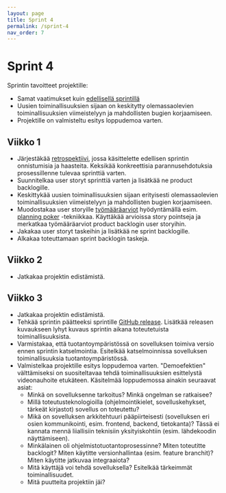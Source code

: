 ```yaml
---
layout: page
title: Sprint 4
permalink: /sprint-4
nav_order: 7
---
```


# Sprint 4

Sprintin tavoitteet projektille:

- Samat vaatimukset kuin [edellisellä sprintillä](/sprint-3)
- Uusien toiminallisuuksien sijaan on keskitytty olemassaolevien toiminallisuuksien viimeistelyyn ja mahdollisten bugien korjaamiseen.
- Projektille on valmisteltu esitys loppudemoa varten.

## Viikko 1

- Järjestäkää [retrospektiivi](https://software-development-project-1.github.io/sprint-2#retrospective), jossa käsittelette edellisen sprintin onnistumisia ja haasteita. Keksikää konkreettisia parannusehdotuksia prosessillenne tulevaa sprinttiä varten.
- Suunnitelkaa user storyt sprinttiä varten ja lisätkää ne product backlogille.
- Keskittykää uusien toiminallisuuksien sijaan erityisesti olemassaolevien toiminallisuuksien viimeistelyyn ja mahdollisten bugien korjaamiseen.
- Muodostakaa user storyille [työmääräarviot](https://software-development-project-1.github.io/sprint-2#estimation) hyödyntämällä esim. [planning poker](https://software-development-project-1.github.io/sprint-2#planning-poker) -tekniikkaa. Käyttäkää arvioissa story pointseja ja merkatkaa työmääräarviot product backlogin user storyihin.
- Jakakaa user storyt taskeihin ja lisätkää ne sprint backlogille.
- Alkakaa toteuttamaan sprint backlogin taskeja.

## Viikko 2

- Jatkakaa projektin edistämistä.

## Viikko 3

- Jatkakaa projektin edistämistä.
- Tehkää sprintin päätteeksi sprintille [GitHub release](https://software-development-project-1.github.io/sprint-1#github-release). Lisätkää releasen kuvaukseen lyhyt kuvaus sprintin aikana toteutetuista toiminallisuuksista.
- Varmistakaa, että tuotantoympäristössä on sovelluksen toimiva versio ennen sprintin katselmointia. Esitelkää katselmoinnissa sovelluksen toiminallisuuksia tuotantoympäristössä.
- Valmistelkaa projektille esitys loppudemoa varten. "Demoefektien" välttämiseksi on suositeltavaa tehdä toiminallisuuksien esittelystä videonauhoite etukäteen. Käsitelmää loppudemossa ainakin seuraavat asiat:
    - Minkä on sovelluksenne tarkoitus? Minkä ongelman se ratkaisee?
    - Millä toteutusteknologioilla (ohjelmointikielet, sovelluskehykset, tärkeät kirjastot) sovellus on toteutettu?
    - Mikä on sovelluksen arkkitehtuuri pääpiirteisesti (sovelluksen eri osien kommunikointi, esim. frontend, backend, tietokanta)? Tässä ei kannata mennä liiallisiin teknisiin yksityiskohtiin (esim. lähdekoodin näyttämiseen).
    - Minkälainen oli ohjelmistotuotantoprosessinne? Miten toteutitte backlogit? Miten käytitte versionhallintaa (esim. feature branchit)? Miten käytitte jatkuvaa integraaiota?
    - Mitä käyttäjä voi tehdä sovelluksella? Esitelkää tärkeimmät toiminallisuudet.
    - Mitä puutteita projektiin jäi?

